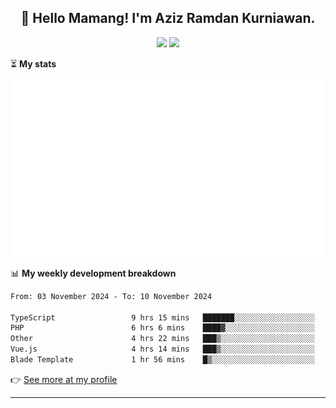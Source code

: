 <h2 align="center">👋 Hello Mamang! I'm Aziz Ramdan Kurniawan.</h2>  
<p align="center">
  <img src="https://komarev.com/ghpvc/?username=azizramdan">
  <img src="https://wakatime.com/badge/user/90056fa0-4c31-4eca-954e-2a3ac05896f9.svg">
</p>
    
⏳ **My stats**  
![](https://raw.githubusercontent.com/azizramdan/github-stats/master/generated/overview.svg#gh-dark-mode-only)

📊 **My weekly development breakdown**
<!--START_SECTION:waka-->

```txt
From: 03 November 2024 - To: 10 November 2024

TypeScript                 9 hrs 15 mins   ███████░░░░░░░░░░░░░░░░░░   27.81 %
PHP                        6 hrs 6 mins    ████▓░░░░░░░░░░░░░░░░░░░░   18.35 %
Other                      4 hrs 22 mins   ███▒░░░░░░░░░░░░░░░░░░░░░   13.11 %
Vue.js                     4 hrs 14 mins   ███▒░░░░░░░░░░░░░░░░░░░░░   12.75 %
Blade Template             1 hr 56 mins    █▒░░░░░░░░░░░░░░░░░░░░░░░   05.83 %
```

<!--END_SECTION:waka-->
👉 [See more at my profile](https://wakatime.com/@azizramdan)
***
